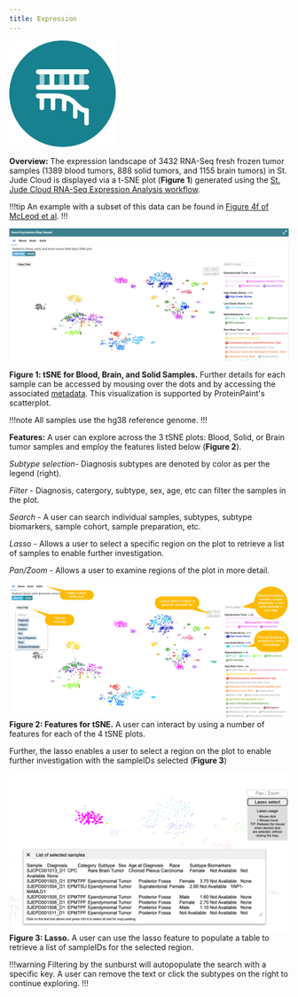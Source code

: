 ```yaml
---
title: Expression
---
```


![Expression](./expression.svg)

**Overview:** The expression landscape of 3432 RNA-Seq fresh frozen tumor samples (1389 blood tumors, 888 solid tumors, and 1155 brain tumors) in St. Jude Cloud is displayed via a t-SNE plot (**Figure 1**) generated using the [St. Jude Cloud RNA-Seq Expression Analysis workflow](https://platform.stjude.cloud/workflows/rnaseq-expression-classification). 

!!!tip
An example with a subset of this data can be found in [Figure 4f of McLeod et al](https://cancerdiscovery.aacrjournals.org/content/11/5/1082.long).
!!!

![](./tSNE.png)

**Figure 1: tSNE for Blood, Brain, and Solid Samples.** Further details for each sample can be accessed by mousing over the dots and by accessing the associated [metadata](https://platform.stjude.cloud/api/v1/manifest). This visualization is supported by ProteinPaint's scatterplot.

!!!note
All samples use the hg38 reference genome.
!!!

**Features:**
A user can explore across the 3 tSNE plots: Blood, Solid, or Brain tumor samples and employ the features listed below (**Figure 2**). 

*Subtype selection*- Diagnosis subtypes are denoted by color as per the legend (right).

*Filter* - Diagnosis, catergory, subtype, sex, age, etc can filter the samples in the plot.

*Search* - A user can search individual samples, subtypes, subtype biomarkers, sample cohort, sample preparation, etc.

*Lasso* - Allows a user to select a specific region on the plot to retrieve a list of samples to enable further investigation.

*Pan/Zoom* - Allows a user to examine regions of the plot in more detail.

![](./tsne_explained.png)
**Figure 2: Features for tSNE.** A user can interact by using a number of features for each of the 4 tSNE plots. 

Further, the lasso enables a user to select a region on the plot to enable further investigation with the sampleIDs selected (**Figure 3**)

![](./lasso.png)
**Figure 3: Lasso.** A user can use the lasso feature to populate a table to retrieve a list of sampleIDs for the selected region.

!!!warning
Filtering by the sunburst will autopopulate the search with a specific key. A user can remove the text or click the subtypes on the right to continue exploring.
!!!
